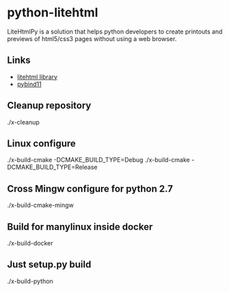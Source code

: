 # python-litehtml
LiteHtmlPy is a solution that helps python developers to create printouts and previews of html5/css3 pages without using a web browser.

## Links
  * [litehtml library](https://github.com/litehtml/litehtml)
  * [pybind11](https://github.com/pybind/pybind11)

## Cleanup repository
./x-cleanup

## Linux configure
./x-build-cmake -DCMAKE_BUILD_TYPE=Debug
./x-build-cmake -DCMAKE_BUILD_TYPE=Release

## Cross Mingw configure for python 2.7
./x-build-cmake-mingw

## Build for manylinux inside docker
./x-build-docker

## Just setup.py build
./x-build-python
